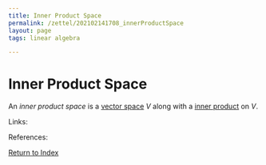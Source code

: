 ```yaml
---
title: Inner Product Space
permalink: /zettel/202102141708_innerProductSpace
layout: page
tags: linear algebra

---
```

# Inner Product Space

An *inner product space* is a [vector space](202101161942_vectorCalculusResults) $V$ along with a [inner product](202102141654_innerProductDefinition)
on $V$.

Links: 

References: 

[Return to Index](index)